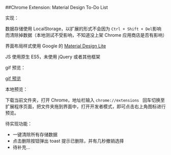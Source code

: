 ##Chrome Extension: Material Design To-Do List

实现：

数据存储使用 LocalStorage，以扩展的形式不会因为 `Ctrl + Shift + Del`影响而清除掉数据（本地测试不受影响，不知道没上架 Chrome 应用商店是否有影响）

界面布局样式使用 Google 的  [Material Design Lite](https://getmdl.io/)

JS 使用原生 ES5，未使用 jQuery 或者其他框架

gif 预览：

[gif 预览](https://i.loli.net/2018/05/16/5afc537068deb.gif)

本地预览：

下载当前文件夹，打开 Chrome，地址栏输入  `chrome://extensions ` 回车切换至扩展程序页面，把文件夹拖到界面中，打开开发者模式，即可点击右上角图标进行预览。

待实现功能：

- 一键清除所有存储数据
- 点击删除按钮弹出 toast 提示已删除，并有几秒撤销选择
- 待补充...